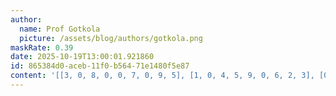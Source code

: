 ```yaml
---
author:
  name: Prof Gotkola
  picture: /assets/blog/authors/gotkola.png
maskRate: 0.39
date: 2025-10-19T13:00:01.921860
id: 865384d0-aceb-11f0-b564-71e1480f5e87
content: '[[3, 0, 8, 0, 0, 7, 0, 9, 5], [1, 0, 4, 5, 9, 0, 6, 2, 3], [0, 9, 5, 3, 4, 6, 7, 8, 0], [9, 3, 7, 8, 1, 0, 0, 6, 2], [0, 8, 0, 0, 0, 2, 3, 0, 7], [5, 2, 0, 6, 7, 3, 8, 0, 9], [0, 0, 0, 4, 0, 0, 0, 5, 6], [8, 5, 0, 0, 0, 1, 9, 3, 4], [0, 0, 9, 2, 0, 0, 1, 7, 0]]'
---
```

